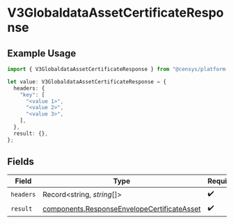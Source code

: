 # V3GlobaldataAssetCertificateResponse

## Example Usage

```typescript
import { V3GlobaldataAssetCertificateResponse } from "@censys/platform-sdk/models/operations";

let value: V3GlobaldataAssetCertificateResponse = {
  headers: {
    "key": [
      "<value 1>",
      "<value 2>",
      "<value 3>",
    ],
  },
  result: {},
};
```

## Fields

| Field                                                                                                      | Type                                                                                                       | Required                                                                                                   | Description                                                                                                |
| ---------------------------------------------------------------------------------------------------------- | ---------------------------------------------------------------------------------------------------------- | ---------------------------------------------------------------------------------------------------------- | ---------------------------------------------------------------------------------------------------------- |
| `headers`                                                                                                  | Record<string, *string*[]>                                                                                 | :heavy_check_mark:                                                                                         | N/A                                                                                                        |
| `result`                                                                                                   | [components.ResponseEnvelopeCertificateAsset](../../models/components/responseenvelopecertificateasset.md) | :heavy_check_mark:                                                                                         | N/A                                                                                                        |